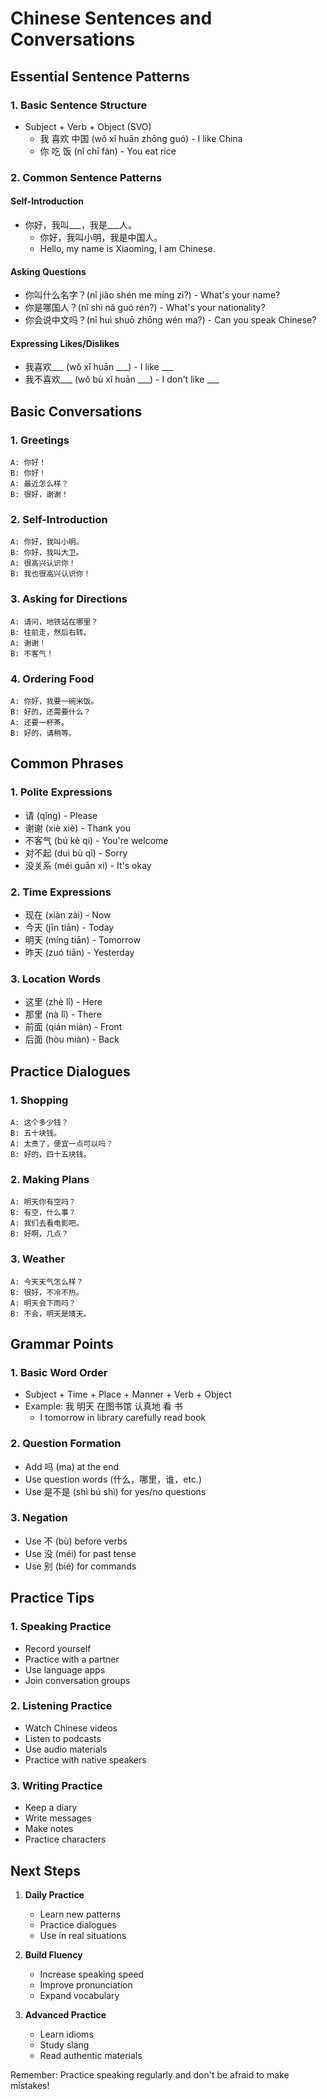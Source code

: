 # Chinese Sentences and Conversations

## Essential Sentence Patterns

### 1. Basic Sentence Structure
- Subject + Verb + Object (SVO)
  - 我 喜欢 中国 (wǒ xǐ huān zhōng guó) - I like China
  - 你 吃 饭 (nǐ chī fàn) - You eat rice

### 2. Common Sentence Patterns

#### Self-Introduction
- 你好，我叫___，我是___人。
  - 你好，我叫小明，我是中国人。
  - Hello, my name is Xiaoming, I am Chinese.

#### Asking Questions
- 你叫什么名字？(nǐ jiào shén me míng zi?) - What's your name?
- 你是哪国人？(nǐ shì nǎ guó rén?) - What's your nationality?
- 你会说中文吗？(nǐ huì shuō zhōng wén ma?) - Can you speak Chinese?

#### Expressing Likes/Dislikes
- 我喜欢___ (wǒ xǐ huān ___) - I like ___
- 我不喜欢___ (wǒ bù xǐ huān ___) - I don't like ___

## Basic Conversations

### 1. Greetings
```
A: 你好！
B: 你好！
A: 最近怎么样？
B: 很好，谢谢！
```

### 2. Self-Introduction
```
A: 你好，我叫小明。
B: 你好，我叫大卫。
A: 很高兴认识你！
B: 我也很高兴认识你！
```

### 3. Asking for Directions
```
A: 请问，地铁站在哪里？
B: 往前走，然后右转。
A: 谢谢！
B: 不客气！
```

### 4. Ordering Food
```
A: 你好，我要一碗米饭。
B: 好的，还需要什么？
A: 还要一杯茶。
B: 好的，请稍等。
```

## Common Phrases

### 1. Polite Expressions
- 请 (qǐng) - Please
- 谢谢 (xiè xiè) - Thank you
- 不客气 (bú kè qi) - You're welcome
- 对不起 (duì bù qǐ) - Sorry
- 没关系 (méi guān xi) - It's okay

### 2. Time Expressions
- 现在 (xiàn zài) - Now
- 今天 (jīn tiān) - Today
- 明天 (míng tiān) - Tomorrow
- 昨天 (zuó tiān) - Yesterday

### 3. Location Words
- 这里 (zhè lǐ) - Here
- 那里 (nà lǐ) - There
- 前面 (qián miàn) - Front
- 后面 (hòu miàn) - Back

## Practice Dialogues

### 1. Shopping
```
A: 这个多少钱？
B: 五十块钱。
A: 太贵了，便宜一点可以吗？
B: 好的，四十五块钱。
```

### 2. Making Plans
```
A: 明天你有空吗？
B: 有空，什么事？
A: 我们去看电影吧。
B: 好啊，几点？
```

### 3. Weather
```
A: 今天天气怎么样？
B: 很好，不冷不热。
A: 明天会下雨吗？
B: 不会，明天是晴天。
```

## Grammar Points

### 1. Basic Word Order
- Subject + Time + Place + Manner + Verb + Object
- Example: 我 明天 在图书馆 认真地 看 书
  - I tomorrow in library carefully read book

### 2. Question Formation
- Add 吗 (ma) at the end
- Use question words (什么，哪里，谁，etc.)
- Use 是不是 (shì bú shì) for yes/no questions

### 3. Negation
- Use 不 (bù) before verbs
- Use 没 (méi) for past tense
- Use 别 (bié) for commands

## Practice Tips

### 1. Speaking Practice
- Record yourself
- Practice with a partner
- Use language apps
- Join conversation groups

### 2. Listening Practice
- Watch Chinese videos
- Listen to podcasts
- Use audio materials
- Practice with native speakers

### 3. Writing Practice
- Keep a diary
- Write messages
- Make notes
- Practice characters

## Next Steps

1. **Daily Practice**
   - Learn new patterns
   - Practice dialogues
   - Use in real situations

2. **Build Fluency**
   - Increase speaking speed
   - Improve pronunciation
   - Expand vocabulary

3. **Advanced Practice**
   - Learn idioms
   - Study slang
   - Read authentic materials

Remember: Practice speaking regularly and don't be afraid to make mistakes! 